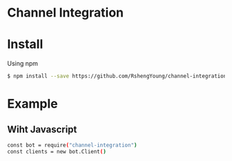 Channel Integration
===========

# Install
Using npm
```sh
$ npm install --save https://github.com/RshengYoung/channel-integration.git
```

# Example

## Wiht Javascript
```sh
const bot = require("channel-integration")
const clients = new bot.Client()
```